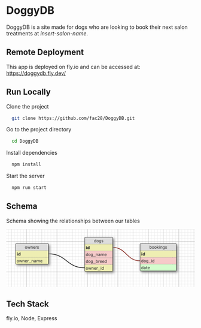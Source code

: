 # DoggyDB

DoggyDB is a site made for dogs who are looking to book their next salon treatments at _insert-salon-name_.

## Remote Deployment

This app is deployed on fly.io and can be accessed at: https://doggydb.fly.dev/
## Run Locally

Clone the project

```bash
  git clone https://github.com/fac28/DoggyDB.git
```

Go to the project directory

```bash
  cd DoggyDB
```

Install dependencies

```bash
  npm install
```

Start the server

```bash
  npm run start
```

## Schema

Schema showing the relationships between our tables

![Schema](schema.png)

## Tech Stack

fly.io, Node, Express
